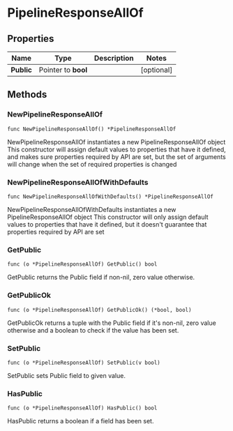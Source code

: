 # PipelineResponseAllOf

## Properties

|Name | Type | Description | Notes|
|------------ | ------------- | ------------- | -------------|
|**Public** | Pointer to **bool** |  | [optional] |

## Methods

### NewPipelineResponseAllOf

`func NewPipelineResponseAllOf() *PipelineResponseAllOf`

NewPipelineResponseAllOf instantiates a new PipelineResponseAllOf object
This constructor will assign default values to properties that have it defined,
and makes sure properties required by API are set, but the set of arguments
will change when the set of required properties is changed

### NewPipelineResponseAllOfWithDefaults

`func NewPipelineResponseAllOfWithDefaults() *PipelineResponseAllOf`

NewPipelineResponseAllOfWithDefaults instantiates a new PipelineResponseAllOf object
This constructor will only assign default values to properties that have it defined,
but it doesn't guarantee that properties required by API are set

### GetPublic

`func (o *PipelineResponseAllOf) GetPublic() bool`

GetPublic returns the Public field if non-nil, zero value otherwise.

### GetPublicOk

`func (o *PipelineResponseAllOf) GetPublicOk() (*bool, bool)`

GetPublicOk returns a tuple with the Public field if it's non-nil, zero value otherwise
and a boolean to check if the value has been set.

### SetPublic

`func (o *PipelineResponseAllOf) SetPublic(v bool)`

SetPublic sets Public field to given value.

### HasPublic

`func (o *PipelineResponseAllOf) HasPublic() bool`

HasPublic returns a boolean if a field has been set.


